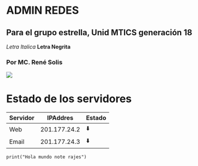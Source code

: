 # ADMIN REDES
## Para el grupo estrella, Unid MTICS generación 18


_Letra Italica_
**Letra Negrita**

### Por MC. René Solis
![](https://pbs.twimg.com/profile_images/674079751024197632/kPLUGjcE_400x400.jpg)


# Estado de los servidores
| Servidor | IPAddres     | Estado |
|----------|--------------|--------|
| Web      | 201.177.24.2 | ⬇️      |
| Email    | 201.177.24.3 | ⬇️      |


```Programa Holamundo Python3
print("Hola mundo note rajes")
```
